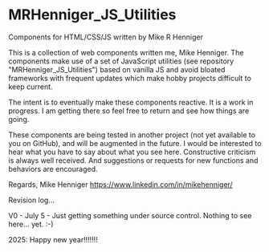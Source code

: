 # MRHenniger_JS_Utilities
Components for HTML/CSS/JS written by Mike R Henniger

This is a collection of web components written me, Mike Henniger.  The components make use of a set of JavaScript 
utilities (see repository "MRHenniger_JS_Utilities") based on vanilla JS and avoid bloated frameworks with frequent 
updates which make hobby projects difficult to keep current.  

The intent is to eventually make these components reactive.  It is a work in progress.  I am getting there so feel free
to return and see how things are going.

These components are being tested in another project (not yet available to you on GitHub), and will be augmented in the 
future.  I would be interested to hear what you have to say about what you see here.  Constructive 
criticism is always well received.  And suggestions or requests for new functions and behaviors are encouraged.

Regards,
Mike Henniger
https://www.linkedin.com/in/mikehenniger/



Revision log...

V0 - July 5 -       Just getting something under source control.  Nothing to see here... yet.  :-)

2025:  Happy new year!!!!!!!

